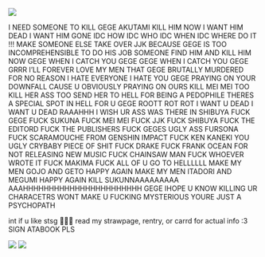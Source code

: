 ![](https://files.catbox.moe/wo11sr.jpeg)

I NEED SOMEONE TO KILL GEGE AKUTAMI KILL HIM NOW I WANT HIM DEAD I WANT HIM GONE IDC HOW IDC WHO IDC WHEN IDC WHERE DO IT !!! MAKE SOMEONE ELSE TAKE OVER JJK BECAUSE GEGE IS TOO INCOMPREHENSIBLE TO DO HIS JOB
SOMEONE FIND HIM AND KILL HIM NOW GEGE WHEN I CATCH YOU GEGE GEGE WHEN I CATCH YOU GEGE  GRRR I’LL FOREVER LOVE MY MEN THAT GEGE BRUTALLY MURDERED FOR NO REASON I HATE EVERYONE I HATE YOU GEGE PRAYING ON YOUR DOWNFALL CAUSE U OBVIOUSLY PRAYING ON OURS KILL MEI MEI TOO KILL HER ASS TOO SEND HER TO HELL FOR BEING A PEDOPHILE THERES A SPECIAL SPOT IN HELL FOR U GEGE 
ROOTT ROT ROT I WANT U DEAD I WANT U DEAD RAAAHHH I WISH UR ASS WAS THERE IN SHIBUYA
FUCK GEGE FUCK SUKUNA FUCK MEI MEI FUCK JJK FUCK SHIBUYA FUCK THE EDITORD FUCK THE PUBLISHERS FUCK GEGES UGLY ASS FURSONA FUCK SCARAMOUCHE FROM GENSHIN IMPACT FUCK KEN KANEKI YOU UGLY CRYBABY PIECE OF SHIT FUCK DRAKE FUCK FRANK OCEAN FOR NOT RELEASING NEW MUSIC FUCK CHAINSAW MAN FUCK WHOEVER WROTE IT FUCK MAKIMA FUCK ALL OF U GO TO HELLLLLL MAKE MY MEN GOJO AND GETO HAPPY AGAIN MAKE MY MEN ITADORI AND MEGUMI HAPPY AGAIN KILL SUKUNNAAAAAAAAA AAAHHHHHHHHHHHHHHHHHHHHHHH  GEGE IHOPE U KNOW KILLING UR CHARACETRS WONT MAKE U FUCKING MYSTERIOUS YOURE JUST A PSYCHOPATH 

int if u like stsg 🐺💕🎀 read my strawpage, rentry, or carrd for actual info :3 SIGN ATABOOK PLS

![](https://files.catbox.moe/1fxtcq.jpeg)
![](https://files.catbox.moe/qkv4l5.jpeg)
